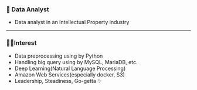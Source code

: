 ### 💾 Data Analyst

- Data analyst in an Intellectual Property industry

---

### 🐱‍🏍Interest 

- Data preprocessing using by Python
- Handling big query using by MySQL, MariaDB, etc.
- Deep Learning(Natural Language Processing) 
- Amazon Web Services(especially docker, S3)
- Leadership, Steadiness, Go-getta ✨
